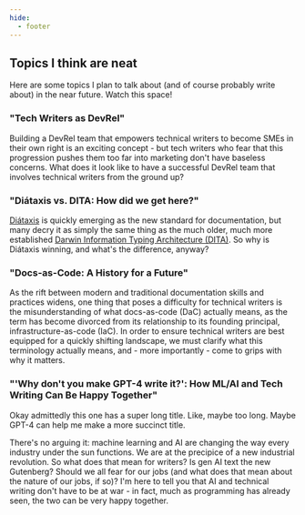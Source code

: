 ```yaml
---
hide:
  - footer
---
```


## Topics I think are neat

Here are some topics I plan to talk about (and of course probably write about) in the near future. Watch this space!

### "Tech Writers as DevRel"

Building a DevRel team that empowers technical writers to become SMEs in their own right is an exciting concept - but tech writers who fear that this progression pushes them too far into marketing don't have baseless concerns. What does it look like to have a successful DevRel team that involves technical writers from the ground up?

### "Diátaxis vs. DITA: How did we get here?"

[Diátaxis](https://diataxis.fr/) is quickly emerging as the new standard for documentation, but many decry it as simply the same thing as the much older, much more established [Darwin Information Typing Architecture (DITA)](https://en.wikipedia.org/wiki/Darwin_Information_Typing_Architecture). So why is Diátaxis winning, and what's the difference, anyway?

### "Docs-as-Code: A History for a Future"

As the rift between modern and traditional documentation skills and practices widens, one thing that poses a difficulty for technical writers is the misunderstanding of what docs-as-code (DaC) actually means, as the term has become divorced from its relationship to its founding principal, infrastructure-as-code (IaC). In order to ensure technical writers are best equipped for a quickly shifting landscape, we must clarify what this terminology actually means, and - more importantly - come to grips with why it matters.

### "'Why don't you make GPT-4 write it?': How ML/AI and Tech Writing Can Be Happy Together"

Okay admittedly this one has a super long title. Like, maybe too long. Maybe GPT-4 can help me make a more succinct title.

There's no arguing it: machine learning and AI are changing the way every industry under the sun functions. We are at the precipice of a new industrial revolution. So what does that mean for writers? Is gen AI text the new Gutenberg? Should we all fear for our jobs (and what does that mean about the nature of our jobs, if so)? I'm here to tell you that AI and technical writing don't have to be at war - in fact, much as programming has already seen, the two can be very happy together.